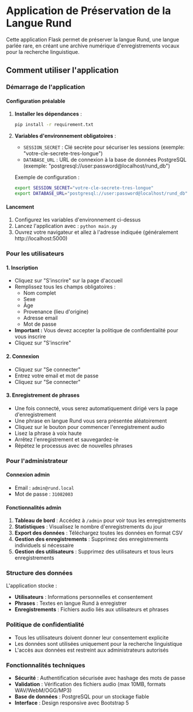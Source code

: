 # Application de Préservation de la Langue Rund

Cette application Flask permet de préserver la langue Rund, une langue parlée rare, en créant une archive numérique d'enregistrements vocaux pour la recherche linguistique.

## Comment utiliser l'application

### Démarrage de l'application

#### Configuration préalable

1. **Installer les dépendances** :
   ```bash
   pip install -r requirement.txt
   ```

2. **Variables d'environnement obligatoires** :
   - `SESSION_SECRET` : Clé secrète pour sécuriser les sessions (exemple: "votre-cle-secrete-tres-longue")
   - `DATABASE_URL` : URL de connexion à la base de données PostgreSQL (exemple: "postgresql://user:password@localhost/rund_db")

   Exemple de configuration :
   ```bash
   export SESSION_SECRET="votre-cle-secrete-tres-longue"
   export DATABASE_URL="postgresql://user:password@localhost/rund_db"
   ```

#### Lancement

1. Configurez les variables d'environnement ci-dessus
2. Lancez l'application avec : `python main.py`
3. Ouvrez votre navigateur et allez à l'adresse indiquée (généralement http://localhost:5000)

### Pour les utilisateurs

#### 1. Inscription
- Cliquez sur "S'inscrire" sur la page d'accueil
- Remplissez tous les champs obligatoires :
  - Nom complet
  - Sexe
  - Âge
  - Provenance (lieu d'origine)
  - Adresse email
  - Mot de passe
- **Important :** Vous devez accepter la politique de confidentialité pour vous inscrire
- Cliquez sur "S'inscrire"

#### 2. Connexion
- Cliquez sur "Se connecter"
- Entrez votre email et mot de passe
- Cliquez sur "Se connecter"

#### 3. Enregistrement de phrases
- Une fois connecté, vous serez automatiquement dirigé vers la page d'enregistrement
- Une phrase en langue Rund vous sera présentée aléatoirement
- Cliquez sur le bouton pour commencer l'enregistrement audio
- Lisez la phrase à voix haute
- Arrêtez l'enregistrement et sauvegardez-le
- Répétez le processus avec de nouvelles phrases

### Pour l'administrateur

#### Connexion admin
- Email : `admin@rund.local`
- Mot de passe : `31082003`

#### Fonctionnalités admin
1. **Tableau de bord** : Accédez à `/admin` pour voir tous les enregistrements
2. **Statistiques** : Visualisez le nombre d'enregistrements du jour
3. **Export des données** : Téléchargez toutes les données en format CSV
4. **Gestion des enregistrements** : Supprimez des enregistrements individuels si nécessaire
5. **Gestion des utilisateurs** : Supprimez des utilisateurs et tous leurs enregistrements

### Structure des données

L'application stocke :
- **Utilisateurs** : Informations personnelles et consentement
- **Phrases** : Textes en langue Rund à enregistrer
- **Enregistrements** : Fichiers audio liés aux utilisateurs et phrases

### Politique de confidentialité

- Tous les utilisateurs doivent donner leur consentement explicite
- Les données sont utilisées uniquement pour la recherche linguistique
- L'accès aux données est restreint aux administrateurs autorisés

### Fonctionnalités techniques

- **Sécurité** : Authentification sécurisée avec hashage des mots de passe
- **Validation** : Vérification des fichiers audio (max 10MB, formats WAV/WebM/OGG/MP3)
- **Base de données** : PostgreSQL pour un stockage fiable
- **Interface** : Design responsive avec Bootstrap 5

<!-- ### Support

Si vous rencontrez des problèmes ou avez des questions, contactez l'administrateur système. -->